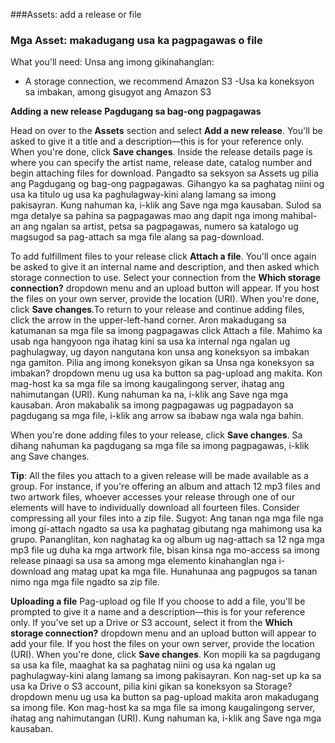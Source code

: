 ###Assets: add a release or file
### Mga Asset: makadugang usa ka pagpagawas o file

What you'll need:
Unsa ang imong gikinahanglan:

- A storage connection, we recommend Amazon S3
-Usa ka koneksyon sa imbakan, among gisugyot ang Amazon S3

**Adding a new release**
**Pagdugang sa bag-ong pagpagawas**


Head on over to the **Assets** section and select **Add a new release**. You'll be asked to give it a title and a description—this is for your reference only. When you're done, click **Save changes**. Inside the release details page is where you can specify the artist name, release date, catalog number and begin attaching files for download.
Pangadto sa seksyon sa Assets ug pilia ang Pagdugang og bag-ong pagpagawas. Gihangyo ka sa paghatag niini og usa ka titulo ug usa ka paghulagway-kini alang lamang sa imong pakisayran. Kung nahuman ka, i-klik ang Save nga mga kausaban. Sulod sa mga detalye sa pahina sa pagpagawas mao ang dapit nga imong mahibal-an ang ngalan sa artist, petsa sa pagpagawas, numero sa katalogo ug magsugod sa pag-attach sa mga file alang sa pag-download.



To add fulfillment files to your release click **Attach a file**. You'll once again be asked to give it an internal name and description, and then asked which storage connection to use. Select your connection from the **Which storage connection?** dropdown menu and an upload button will appear. If you host the files on your own server, provide the location (URI). When you're done, click **Save changes**.To return to your release and continue adding files, click the arrow in the upper-left-hand corner.
Aron makadugang sa katumanan sa mga file sa imong pagpagawas click Attach a file. Mahimo ka usab nga hangyoon nga ihatag kini sa usa ka internal nga ngalan ug paghulagway, ug dayon nangutana kon unsa ang koneksyon sa imbakan nga gamiton. Pilia ang imong koneksyon gikan sa Unsa nga koneksyon sa imbakan? dropdown menu ug usa ka button sa pag-upload ang makita. Kon mag-host ka sa mga file sa imong kaugalingong server, ihatag ang nahimutangan (URI). Kung nahuman ka na, i-klik ang Save nga mga kausaban. Aron makabalik sa imong pagpagawas ug pagpadayon sa pagdugang sa mga file, i-klik ang arrow sa ibabaw nga wala nga bahin.


When you're done adding files to your release, click **Save changes**.
Sa dihang nahuman ka pagdugang sa mga file sa imong pagpagawas, i-klik ang Save changes.

**Tip**: All the files you attach to a given release will be made available as a group. For instance, if you're offering an album and attach 12 mp3 files and two artwork files, whoever accesses your release through one of our elements will have to individually download all fourteen files. Consider compressing all your files into a zip file.
Sugyot: Ang tanan nga mga file nga imong gi-attach ngadto sa usa ka paghatag gibutang nga mahimong usa ka grupo. Pananglitan, kon naghatag ka og album ug nag-attach sa 12 nga mga mp3 file ug duha ka mga artwork file, bisan kinsa nga mo-access sa imong release pinaagi sa usa sa among mga elemento kinahanglan nga i-download ang matag upat ka mga file. Hunahunaa ang pagpugos sa tanan nimo nga mga file ngadto sa zip file.

**Uploading a file**
Pag-upload og file
If you choose to add a file, you'll be prompted to give it a name and a description—this is for your reference only. If you've set up a Drive or S3 account, select it from the **Which storage connection?** dropdown menu and an upload button will appear to add your file. If you host the files on your own server, provide the location (URI). When you're done, click **Save changes**.
Kon mopili ka sa pagdugang sa usa ka file, maaghat ka sa paghatag niini og usa ka ngalan ug paghulagway-kini alang lamang sa imong pakisayran. Kon nag-set up ka sa usa ka Drive o S3 account, pilia kini gikan sa koneksyon sa Storage? dropdown menu ug usa ka button sa pag-upload makita aron makadugang sa imong file. Kon mag-host ka sa mga file sa imong kaugalingong server, ihatag ang nahimutangan (URI). Kung nahuman ka, i-klik ang Save nga mga kausaban.
